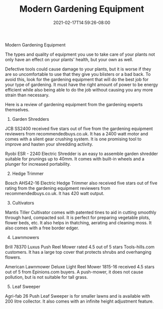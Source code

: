 ﻿---
title: "Modern Gardening Equipment"
date: 2021-02-17T14:59:26-08:00
description: "Gardening Tips for Web Success"
featured_image: "/images/Gardening.jpg"
tags: ["Gardening"]
---

Modern Gardening Equipment

The types and quality of equipment you use to take care of your plants not only have an effect on your plants' health, but your own as well.

Defective tools could cause damage to your plants, but it is worse if they are so uncomfortable to use that they give you blisters or a bad back. To avoid this, look for the gardening equipment that will do the best job for your type of gardening. It must have the right amount of power to be energy efficient while also being able to do the job without causing you any more strain than necessary.

Here is a review of gardening equipment from the gardening experts themselves.

1. Garden Shredders

JCB SS2400 received five stars out of five from the gardening equipment reviewers from recommendedbuys.co.uk. It has a 2400 watt motor and comes with a silent gear crushing system. It is one promising tool to improve and hasten your shredding activity.

Ryobi ESR - 2240 Electric Shredder is an easy to assemble garden shredder suitable for prunings up to 40mm. It comes with built-in wheels and a plunger for increased portability.

2.  Hedge Trimmer

Bosch AHS42-16 Electric Hedge Trimmer also received five stars out of five rating from the gardening equipment reviewers from recommendedbuys.co.uk. It has 420 watt output.

3. Cultivators

Mantis Tiller Cultivator comes with patented tines to aid in cutting smoothly through hard, compacted soil. It is perfect for preparing vegetable plots, flower beds, etc. It also helps in thatching, aerating and cleaning moss. It also comes with a free border edger.

4. Lawnmowers

Brill 78370 Luxus Push Reel Mower rated 4.5 out of 5 stars Tools-hills.com customers. It has a large top cover that protects shrubs and overhanging flowers.

American Lawnmower Deluxe Light Reel Mower 1815-16 received 4.5 stars out of 5 from Epinions.com buyers.  A push-mower, it does not cause pollution, but is not suitable for tall grass.

5. Leaf Sweeper

Agri-fab 26 Push Leaf Sweeper is for smaller lawns and is available with 200 litre collector. It also comes with an infinite height adjustment feature.

